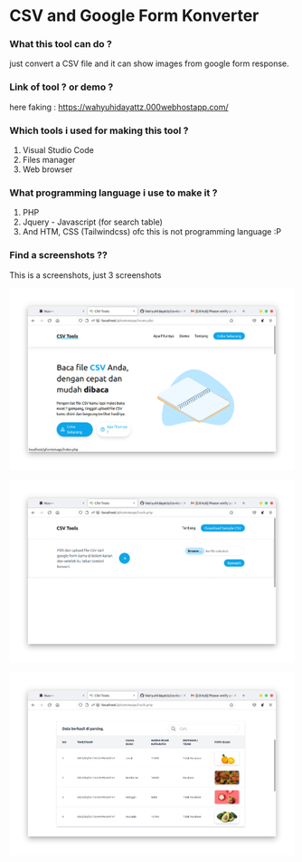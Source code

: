 # CSV and Google Form Konverter

### What this tool can do ?

just convert a CSV file and it can show images from google form response.

### Link of tool ? or demo ?

here faking : https://wahyuhidayattz.000webhostapp.com/

### Which tools i used for making this tool ?

1. Visual Studio Code
2. Files manager
3. Web browser

### What programming language i use to make it ?

1. PHP
2. Jquery - Javascript (for search table)
3. And HTM, CSS (Tailwindcss) ofc this is not programming language :P

### Find a screenshots ??

This is a screenshots, just 3 screenshots

![](/images/1.png)

![](/images/2.png)

![](/images/3.png)

